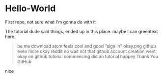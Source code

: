 # Hello-World
First repo, not sure what I'm gonna do with it

The tutorial dude said things, ended up in this place.
maybe I can greentext here.
>be me
>download atom
>feels cool and good
>"sign in"
>okay.png
>github
>even more okay
>reddit
>no wait not that
>github account creation
>went okay
>on github
>tutorial commencing
>did an tutorial
>happey
Thank You GitHub

nice
